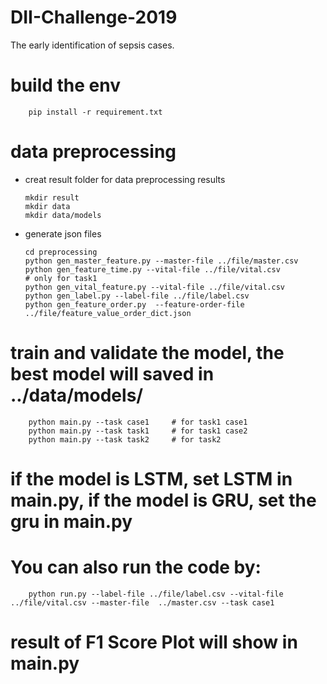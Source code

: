 # DII-Challenge-2019
The early identification of sepsis cases.

# build the env
	
		pip install -r requirement.txt

# data preprocessing

-	creat result folder for data preprocessing results

		mkdir result
		mkdir data
		mkdir data/models

-	generate json files 

		cd preprocessing
		python gen_master_feature.py --master-file ../file/master.csv
		python gen_feature_time.py --vital-file ../file/vital.csv				# only for task1
		python gen_vital_feature.py --vital-file ../file/vital.csv
		python gen_label.py --label-file ../file/label.csv
		python gen_feature_order.py  --feature-order-file  ../file/feature_value_order_dict.json

#	train and validate the model, the best model will saved in ../data/models/
		
		python main.py --task case1		# for task1 case1
		python main.py --task task1		# for task1 case2
		python main.py --task task2		# for task2
		
#   if the model is LSTM, set LSTM in main.py, if the model is GRU, set the gru in main.py



#	You can also run the code by:

		python run.py --label-file ../file/label.csv --vital-file ../file/vital.csv --master-file  ../master.csv --task case1


#   result of F1 Score Plot will show in main.py



